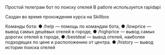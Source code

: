 Простой телеграм бот по поиску отелей
В работе используется rapidapi

Саздан во время прохождения курса на Skillbox

Команды бота: 
● /help — помощь по командам бота,
● /lowprice — вывод самых дешёвых отелей в городе,
● /highprice — вывод самых дорогих отелей в городе,
● /bestdeal — вывод отелей, наиболее подходящих по цене и расположению от центра.
● /history — вывод истории поиска отелей

